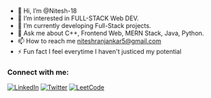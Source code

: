 - 👋 Hi, I’m @Nitesh-18
- 👀 I’m interested in FULL-STACK Web DEV.
- 🌱 I’m currently developing Full-Stack projects.
- 💬 Ask me about C++, Frontend Web, MERN Stack, Java, Python.
- 📫 How to reach me niteshranjankar5@gmail.com 
- ⚡ Fun fact I feel everytime I haven't justiced my potential 

### Connect with me:

[![LinkedIn](https://img.shields.io/badge/LinkedIn-blue?style=for-the-badge&logo=linkedin)](https://www.linkedin.com/in/nitesh-r-a15518243/)
[![Twitter](https://img.shields.io/badge/Twitter-blue?style=for-the-badge&logo=twitter)](https://x.com/Nitesh1831)
[![LeetCode](https://img.shields.io/badge/LeetCode-blue?style=for-the-badge&logo=leetcode)](https://leetcode.com/u/22bjIGZCTX/)

